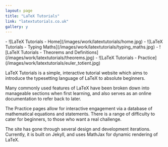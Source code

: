 ```yaml
---
layout: page
title: "LaTeX Tutorials"
link: "latextutorials.co.uk"
gallery: y
---
```


<div class="gallery" markdown="1">
- ![LaTeX Tutorials - Home](/images/work/latextutorials/home.jpg)
- ![LaTeX Tutorials - Typing Maths](/images/work/latextutorials/typing_maths.jpg)
- ![LaTeX Tutorials - Theorems and Definitions](/images/work/latextutorials/theorems.jpg)
- ![LaTeX Tutorials - Practice](/images/work/latextutorials/euler_totient.jpg)
</div>

LaTeX Tutorials is a simple, interactive tutorial website which aims to introduce the typesetting language of LaTeX to absolute beginners.

Many commonly used features of LaTeX have been broken down into manageable sections when first learning, and also serves as an online documentation to refer back to later.

The Practice pages allow for interactive engagement via a database of mathematical equations and statements. There is a range of difficulty to cater for beginners, to those who want a real challenge.

The site has gone through several design and development iterations. Currently, it is built on Jekyll, and uses MathJax for dynamic rendering of LaTeX.
